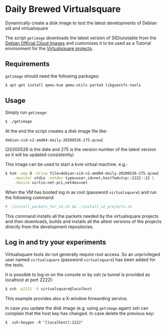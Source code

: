 # Daily Brewed Virtualsquare
Dynamically create a disk image to test the latest developments of Debian sid and virtualsquare

The script `getimage` downloads the latest version of SID/unstable from the 
[Debian Official Cloud Images](http://cdimage.debian.org/cdimage/cloud/)
and customizes it to be used as a Tutorial environment for the 
[Virtualsquare projects](http://wiki.virtualsquare.org/#!index.md).

## Requirements

`getimage` should need the following packages:

```bash
$ apt-get install qemu-kvm qemu-utils parted libguestfs-tools
```

## Usage

Simply run `getimage`:

```bash
$ ./getimage
```

At the end the script creates a disk image file like:
```
debian-sid-v2-amd64-daily-20200526-275.qcow2
```

(20200526 is the date and 275 is the version number of the latest version
so it will be updated consistently)

This image can be used to start a kvm virtual machine. e.g.:
```bash
$ kvm -smp 8 -drive file=debian-sid-v2-amd64-daily-20200526-275.qcow2 -m 1G \
    -monitor stdio -netdev type=user,id=net,hostfwd=tcp::2222-:22 \
    -device virtio-net-pci,netdev=net
```

When the VM has booted log in as root (password `virtualsquare`) and run the following
command:
```bash
# ./install_packets_for_v2.sh && ./install_v2_projects.sh
```

This command installs all the packets needed by the virtualsquare projects and then downloads, builds and
installs all the altest versions of the projects directly from the development repositories.

## Log in and try your experiments

Virtualsquare tools do not generally require root access. So an unprivileged user named `virtualsquare` (password `virtualsquare`) has been added for the tests.

It is possible to log-in on the console or by ssh (a tunnel is provided as localhost at port 2222):

```bash
$ ssh -p2222 -X virtualsquare@localhost
```

This example provides also a X-window forwarding service.

In case you update the disk image (e.g. using `getimage` again) ssh can complain that the host key has changed. In case delete the previous key:
```
$  ssh-keygen -R "[localhost]:2222"
```

